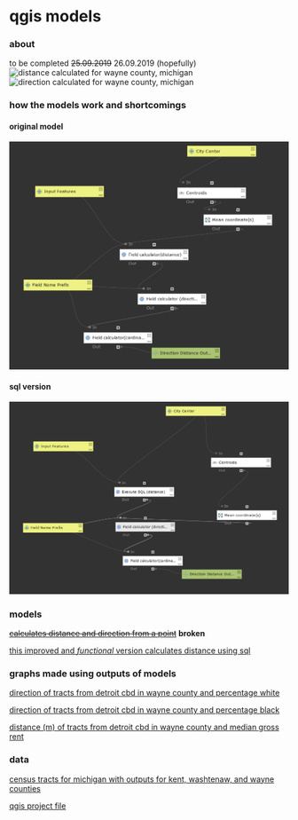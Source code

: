 # qgis models
### about
to be completed ~~25.09.2019~~ 26.09.2019 (hopefully)
![distance calculated for wayne county, michigan](wayneDistMI.png)
![direction calculated for wayne county, michigan](wayneDirMI.png)

### how the models work and shortcomings
#### original model
![original model](distDir.PNG)

#### sql version
![SQL model](distDirSQL.PNG)

### models
~~[calculates distance and direction from a point](distDirFromPoint.model3)~~ **broken**

[this improved and *functional* version calculates distance using sql](qgisModelSQL.md)

### graphs made using outputs of models

[direction of tracts from detroit cbd in wayne county and percentage white](pctWhiteWayne.html)

[direction of tracts from detroit cbd in wayne county and percentage black](pctBlackWayne.html)

[distance (m) of tracts from detroit cbd in wayne county and median gross rent](medianGrossRentWayne.html)

### data
[census tracts for michigan with outputs for kent, washtenaw, and wayne counties](censusMI.gpkg)

[qgis project file](censusMI.qgz)
